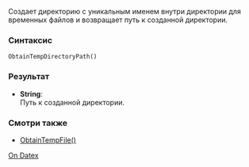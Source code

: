 Создает директорию с уникальным именем внутри директории для временных файлов и возвращает путь к созданной директории.

### Синтаксис
`ObtainTempDirectoryPath()`

### Результат
- **String**:  
    Путь к созданной директории.

### Смотри также
- [ObtainTempFile()](http://docs.datex.ru/article.htm?id=5620276892448878690)

[On Datex](http://docs.datex.ru/article.htm?id=7172076235998782842)